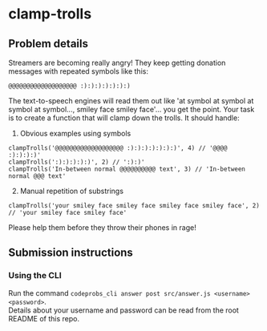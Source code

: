 # clamp-trolls

## Problem details

Streamers are becoming really angry! They keep getting donation messages with repeated symbols like this:

```
@@@@@@@@@@@@@@@@@@@ :):):):):):):)
```

The text-to-speech engines will read them out like 'at symbol at symbol at symbol at symbol..., smiley face smiley face'... you get the point.
Your task is to create a function that will clamp down the trolls. It should handle:

1. Obvious examples using symbols

```
clampTrolls('@@@@@@@@@@@@@@@@@@@ :):):):):):):)', 4) // '@@@@ :):):):)'
clampTrolls(':):):):):)', 2) // ':):)'
clampTrolls('In-between normal @@@@@@@@@@ text', 3) // 'In-between normal @@@ text'
```

2. Manual repetition of substrings

```
clampTrolls('your smiley face smiley face smiley face smiley face', 2) // 'your smiley face smiley face'
```

Please help them before they throw their phones in rage!

## Submission instructions

### Using the CLI

Run the command `codeprobs_cli answer post src/answer.js <username> <password>`.  
Details about your username and password can be read from the root README of this repo.
